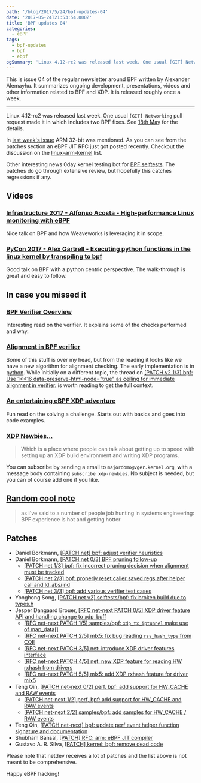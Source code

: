 ```yaml
---
path: '/blog/2017/5/24/bpf-updates-04'
date: '2017-05-24T21:53:54.000Z'
title: 'BPF updates 04'
categories:
  - eBPF
tags:
  - bpf-updates
  - bpf
  - ebpf
ogSummary: 'Linux 4.12-rc2 was released last week. One usual [GIT] Networking pull request made it in which includes two BPF fixes. See 18th May for the details.'
---
```


This is issue 04 of the regular newsletter around BPF written by Alexander Alemayhu. It summarizes ongoing development, presentations, videos and other information related to BPF and XDP. It is released roughly once a week.

---

Linux 4.12-rc2 was released last week. One usual `[GIT] Networking` pull request made it in which includes two BPF fixes. See [18th May](http://www.mail-archive.com/linux-kernel@vger.kernel.org/msg1399669.html) for the details.

In [last week's issue](https://www.cilium.io/blog/2017/5/17/bpf-updates-03) ARM 32-bit was mentioned. As you can see from the patches section an eBPF JIT RFC just got posted recently. Checkout the discussion on the [linux-arm-kernel](https://www.spinics.net/lists/kernel/msg2514912.html) list.

Other interesting news 0day kernel testing bot for [BPF selftests](https://www.mail-archive.com/netdev@vger.kernel.org/msg168831.html). The patches do go through extensive review, but hopefully this catches regressions if any.

## Videos

### [Infrastructure 2017 - Alfonso Acosta - High-performance Linux monitoring with eBPF](https://www.youtube.com/watch?v=k4jqTLtdrxQ)

Nice talk on BPF and how Weaveworks is leveraging it in scope.

### [PyCon 2017 - Alex Gartrell - Executing python functions in the linux kernel by transpiling to bpf](https://youtu.be/CpqMroMBGP4)

Good talk on BPF with a python centric perspective. The walk-through is great and easy to follow.

## In case you missed it

### [BPF Verifier Overview](https://www.spinics.net/lists/xdp-newbies/msg00185.html)

Interesting read on the verifier. It explains some of the checks performed and why.

### [Alignment in BPF verifier](https://www.mail-archive.com/netdev@vger.kernel.org/msg169180.html)

Some of this stuff is over my head, but from the reading it looks like we have a new algorithm for alignment checking. The early implementation is in [python](https://gist.github.com/ecree-solarflare/0665d5b46c2d8d08de2377fbd527de8d). While initially on a different topic, the thread on [[PATCH v2 1/3] bpf: Use 1<<16 data-preserve-html-node="true" as ceiling for immediate alignment in verifier.](https://www.spinics.net/lists/netdev/msg435542.html) is worth reading to get the full context.

### [An entertaining eBPF XDP adventure](https://suchakra.wordpress.com/2017/05/23/an-entertaining-ebpf-xdp-adventure/)

Fun read on the solving a challenge. Starts out with basics and goes into code examples.

### [XDP Newbies...](https://www.mail-archive.com/netdev@vger.kernel.org/msg162375.html)

> Which is a place where people can talk about getting up to speed with setting up an XDP build environment and writing XDP programs.

You can subscribe by sending a email to `majordomo@vger.kernel.org`, with a message body containing `subscribe xdp-newbies`. No subject is needed, but you can of course add one if you like.

## [Random cool note](https://twitter.com/brendangregg/status/866078955530444800)

> as I've said to a number of people job hunting in systems engineering: BPF experience is hot and getting hotter

## Patches

- Daniel Borkmann, [[PATCH net] bpf: adjust verifier heuristics](http://www.mail-archive.com/netdev@vger.kernel.org/msg168842.html)
- Daniel Borkmann, [[PATCH net 0/3] BPF pruning follow-up](https://www.mail-archive.com/netdev@vger.kernel.org/msg169875.html)
  - [[PATCH net 1/3] bpf: fix incorrect pruning decision when alignment must be tracked](https://www.mail-archive.com/netdev@vger.kernel.org/msg169874.html)
  - [[PATCH net 2/3] bpf: properly reset caller saved regs after helper call and ld_abs/ind](https://www.mail-archive.com/netdev@vger.kernel.org/msg169872.html)
  - [[PATCH net 3/3] bpf: add various verifier test cases](https://www.mail-archive.com/netdev@vger.kernel.org/msg169873.html)
- Yonghong Song, [[PATCH net v2] selftests/bpf: fix broken build due to types.h](https://www.spinics.net/lists/netdev/msg435609.html)
- Jesper Dangaard Brouer, [[RFC net-next PATCH 0/5] XDP driver feature API and handling change to xdp_buff](https://www.spinics.net/lists/netdev/msg435772.html)
  - [[RFC net-next PATCH 1/5] samples/bpf: `xdp_tx_iptunnel` make use of map_data[]](https://www.spinics.net/lists/netdev/msg435767.html)
  - [[RFC net-next PATCH 2/5] mlx5: fix bug reading `rss_hash_type` from CQE](https://www.spinics.net/lists/netdev/msg435770.html)
  - [[RFC net-next PATCH 3/5] net: introduce XDP driver features interface](https://www.spinics.net/lists/netdev/msg435769.html)
  - [[RFC net-next PATCH 4/5] net: new XDP feature for reading HW rxhash from drivers](https://www.spinics.net/lists/netdev/msg435768.html)
  - [[RFC net-next PATCH 5/5] mlx5: add XDP rxhash feature for driver mlx5](https://www.spinics.net/lists/netdev/msg435771.html)
- Teng Qin, [[PATCH net-next 0/2] perf, bpf: add support for HW_CACHE and RAW events](https://www.spinics.net/lists/netdev/msg436441.html)
  - [[PATCH net-next 1/2] perf, bpf: add support for HW_CACHE and RAW events](https://www.spinics.net/lists/netdev/msg436520.html)
  - [[PATCH net-next 2/2] samples/bpf: add samples for HW_CACHE / RAW events](https://www.spinics.net/lists/netdev/msg436442.html)
- Teng Qin, [[PATCH net-next] bpf: update perf event helper function signature and documentation](https://www.spinics.net/lists/netdev/msg436455.html)
- Shubham Bansal, [[PATCH] RFC: arm: eBPF JIT compiler](https://www.mail-archive.com/linux-kernel@vger.kernel.org/msg1403296.html)
- Gustavo A. R. Silva, [[PATCH] kernel: bpf: remove dead code](https://www.spinics.net/lists/netdev/msg436238.html)

Please note that netdev receives a lot of patches and the list above is not meant to be comprehensive.

Happy eBPF hacking!
